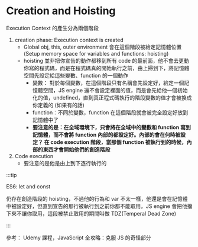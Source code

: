 # Creation and Hoisting

Execution Context 的產生分為兩個階段

1. creation phase: Execution context is created
   - Global obj, this, outer environment 會在這個階段被給定記憶體位置 (Setup memory space for variables and functions: hoisting)
   - hoisting 並非把你宣告的動作都移到所有 code 的最前面，他不會去更動你寫的程式碼，而是在程式碼真的開始執行之前，由上掃到下，將記憶體空間先設定給這些變數、function 的一個動作
     - 變數： 對於每個變數，在這個階段只有名稱會先設定好，給定一個記憶體空間，JS engine 還不會設定裡面的值，而是會先給他一個初始化的值，undefined，直到真正程式碼執行的階段變數的值才會被換成你定義的 (如果有的話)
     - function：不同於變數，function 在這個階段就會被完全設定好放到記憶體中了
     - **要注意的是：在全域環境下，只會將在全域中的變數和 function 寫到記憶體，而不會將 function 內部的都設定好。內部的會在何時被設定？ 在 code execution 階段，當那個 function 被執行到的時候，內部的東西才會開始他們的創造階段**
2. Code execution
   - 要注意的是他是由上到下逐行執行的

:::tip

ES6: let and const

仍存在創造階段的 hoisting，不過他的行為和 var 不太一樣，他還是會在記憶體中被設定好，但直到宣告的那行被執行到之前你都不能取用，JS engine 會把他擋下來不讓你取用，這段被禁止取用的期間叫做 TDZ(Temperal Dead Zone)

:::

參考： Udemy 課程，JavaScript 全攻略：克服 JS 的奇怪部分
